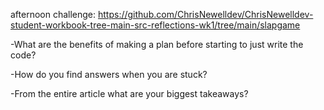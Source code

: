 afternoon challenge: https://github.com/ChrisNewelldev/ChrisNewelldev-student-workbook-tree-main-src-reflections-wk1/tree/main/slapgame


-What are the benefits of making a plan before starting to just write the code?

-How do you find answers when you are stuck?

-From the entire article what are your biggest takeaways? 